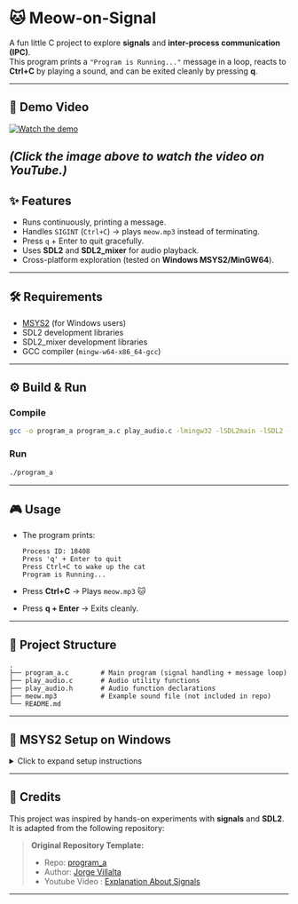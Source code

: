 

# 🐱 Meow-on-Signal

A fun little C project to explore **signals** and **inter-process communication (IPC)**.  
This program prints a `"Program is Running..."` message in a loop, reacts to **Ctrl+C** by playing a sound, and can be exited cleanly by pressing **q**.

---
## 🎥 Demo Video

[![Watch the demo](https://img.youtube.com/vi/tgl0ujTukQQ/0.jpg)](https://youtube.com/shorts/tgl0ujTukQQ?feature=share)

*(Click the image above to watch the video on YouTube.)*
---

## ✨ Features
- Runs continuously, printing a message.
- Handles `SIGINT` (`Ctrl+C`) → plays `meow.mp3` instead of terminating.
- Press `q` + Enter to quit gracefully.
- Uses **SDL2** and **SDL2_mixer** for audio playback.
- Cross-platform exploration (tested on **Windows MSYS2/MinGW64**).

---

## 🛠️ Requirements
- [MSYS2](https://www.msys2.org/) (for Windows users)
- SDL2 development libraries
- SDL2_mixer development libraries
- GCC compiler (`mingw-w64-x86_64-gcc`)

---

## ⚙️ Build & Run

### Compile
```bash
gcc -o program_a program_a.c play_audio.c -lmingw32 -lSDL2main -lSDL2 -lSDL2_mixer
````

### Run

```bash
./program_a
```

---

## 🎮 Usage

* The program prints:

  ```
  Process ID: 18408
  Press 'q' + Enter to quit
  Press Ctrl+C to wake up the cat
  Program is Running...
  ```
* Press **Ctrl+C** → Plays `meow.mp3` 🐱
* Press **q + Enter** → Exits cleanly.

---

## 📂 Project Structure

```
.
├── program_a.c        # Main program (signal handling + message loop)
├── play_audio.c       # Audio utility functions
├── play_audio.h       # Audio function declarations
├── meow.mp3           # Example sound file (not included in repo)
└── README.md
```

---

## 📖 MSYS2 Setup on Windows

<details>
<summary>Click to expand setup instructions</summary>

### 1. Install MSYS2

* Download installer from [https://www.msys2.org/](https://www.msys2.org/)
* Run installer and let it update.

### 2. Open MSYS2 MinGW64 terminal

* Start Menu → search **MSYS2 MinGW64**
* Your prompt should look like:

  ```
  username@PC MINGW64 ~
  ```

### 3. Update packages

```bash
pacman -Syu
```

*(Close and reopen MSYS2 MinGW64 terminal if asked.)*

### 4. Install dependencies

```bash
pacman -S mingw-w64-x86_64-gcc mingw-w64-x86_64-SDL2 mingw-w64-x86_64-SDL2_mixer
```

### 5. Navigate to your project

```bash
cd /c/projects/githubprojects/Meow/program_a
```

### 6. Compile & Run

```bash
gcc -o program_a program_a.c play_audio.c -lmingw32 -lSDL2main -lSDL2 -lSDL2_mixer
./program_a
```

</details>

---


## 🙏 Credits

This project was inspired by hands-on experiments with **signals** and **SDL2**.
It is adapted from the following repository:

> **Original Repository Template:**
>
> * Repo: [program_a](https://github.com/jdvillal/program_a)
> * Author: [Jorge Villalta](https://github.com/jdvillal)
> * Youtube Video : [Explanation About Signals ](https://www.youtube.com/watch?v=m6WXrC9Mxzo)


---




